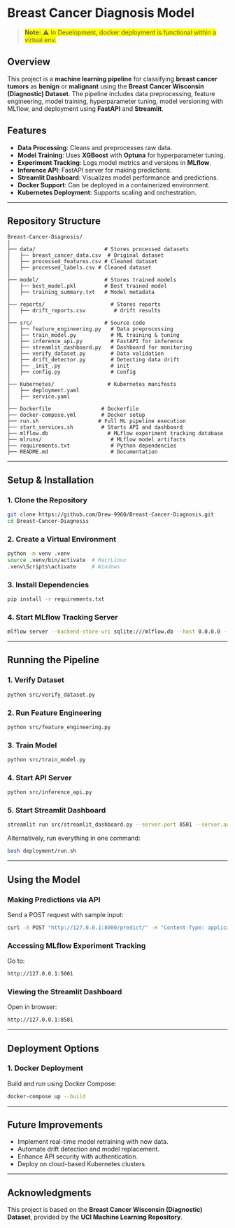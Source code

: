 # Breast Cancer Diagnosis Model

> <span style="background-color: yellow;">**Note:** ⚠️ In Development, docker deployment is functional within a virtual env.</span>

## Overview
This project is a **machine learning pipeline** for classifying **breast cancer tumors** as **benign** or **malignant** using the **Breast Cancer Wisconsin (Diagnostic) Dataset**. The pipeline includes data preprocessing, feature engineering, model training, hyperparameter tuning, model versioning with MLflow, and deployment using **FastAPI** and **Streamlit**.

## Features
- **Data Processing**: Cleans and preprocesses raw data.
- **Model Training**: Uses **XGBoost** with **Optuna** for hyperparameter tuning.
- **Experiment Tracking**: Logs model metrics and versions in **MLflow**.
- **Inference API**: FastAPI server for making predictions.
- **Streamlit Dashboard**: Visualizes model performance and predictions.
- **Docker Support**: Can be deployed in a containerized environment.
- **Kubernetes Deployment**: Supports scaling and orchestration.

---

## Repository Structure
```
Breast-Cancer-Diagnosis/
│
├── data/                      # Stores processed datasets
│   ├── breast_cancer_data.csv  # Original dataset
│   ├── processed_features.csv # Cleaned dataset
│   ├── processed_labels.csv # Cleaned dataset
│
├── model/                     # Stores trained models
│   ├── best_model.pkl         # Best trained model
│   ├── training_summary.txt   # Model metadata
│
├── reports/                     # Stores reports
│   ├── drift_reports.csv         # drift results
│
├── src/                       # Source code
│   ├── feature_engineering.py   # Data preprocessing
│   ├── train_model.py           # ML training & tuning
│   ├── inference_api.py         # FastAPI for inference
│   ├── streamlit_dashboard.py   # Dashboard for monitoring
│   ├── verify_dataset.py        # Data validation
│   ├── drift_detector.py        # Detecting data drift
│   ├── _init_.py                # init
│   ├── config.py                # Config
│
├── Kubernetes/                 # Kubernetes manifests
│   ├── deployment.yaml        
│   ├── service.yaml               
│
├── Dockerfile                # Dockerfile
├── docker-compose.yml        # Docker setup
├── run.sh                   # Full ML pipeline execution
├── start_services.sh         # Starts API and dashboard
├── mlflow.db                   # MLflow experiment tracking database
├── mlruns/                      # MLflow model artifacts
├── requirements.txt             # Python dependencies
├── README.md                    # Documentation
```

---

## Setup & Installation

### 1. Clone the Repository
```bash
git clone https://github.com/Drew-9960/Breast-Cancer-Diagnosis.git
cd Breast-Cancer-Diagnosis
```

### 2. Create a Virtual Environment
```bash
python -m venv .venv
source .venv/bin/activate  # Mac/Linux
.venv\Scripts\activate     # Windows
```

### 3. Install Dependencies
```bash
pip install -r requirements.txt
```

### 4. Start MLflow Tracking Server
```bash
mlflow server --backend-store-uri sqlite:///mlflow.db --host 0.0.0.0 --port 5001 &
```

---

## Running the Pipeline
### 1. Verify Dataset
```bash
python src/verify_dataset.py
```
### 2. Run Feature Engineering
```bash
python src/feature_engineering.py
```
### 3. Train Model
```bash
python src/train_model.py
```
### 4. Start API Server
```bash
python src/inference_api.py
```
### 5. Start Streamlit Dashboard
```bash
streamlit run src/streamlit_dashboard.py --server.port 8501 --server.address 0.0.0.0
```

Alternatively, run everything in one command:
```bash
bash deployment/run.sh
```

---

## Using the Model
### **Making Predictions via API**
Send a POST request with sample input:
```bash
curl -X POST "http://127.0.0.1:8000/predict/" -H "Content-Type: application/json" -d '{"radius1": 17.99, "texture1": 10.38, ...}'
```

### **Accessing MLflow Experiment Tracking**
Go to:
```bash
http://127.0.0.1:5001
```

### **Viewing the Streamlit Dashboard**
Open in browser:
```bash
http://127.0.0.1:8501
```

---

## Deployment Options
### **1. Docker Deployment**
Build and run using Docker Compose:
```bash
docker-compose up --build
```

---

## Future Improvements
- Implement real-time model retraining with new data.
- Automate drift detection and model replacement.
- Enhance API security with authentication.
- Deploy on cloud-based Kubernetes clusters.

---

## Acknowledgments
This project is based on the **Breast Cancer Wisconsin (Diagnostic) Dataset**, provided by the **UCI Machine Learning Repository**.

